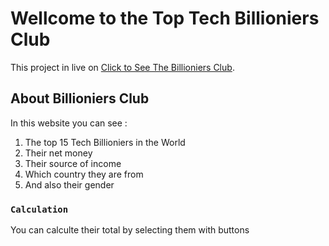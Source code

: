 # Wellcome to the Top Tech Billioniers Club

This project in live on [Click to See The Billioniers Club](https://top-tech-billionier-club.netlify.app).

## About Billioniers Club

In this website you can see :

 1. The top 15 Tech Billioniers in the World 
 2. Their net money 
 3. Their source of income 
 3. Which country they are from 
 4. And also their gender 

### `Calculation`

You can calculte their total by selecting them with buttons

